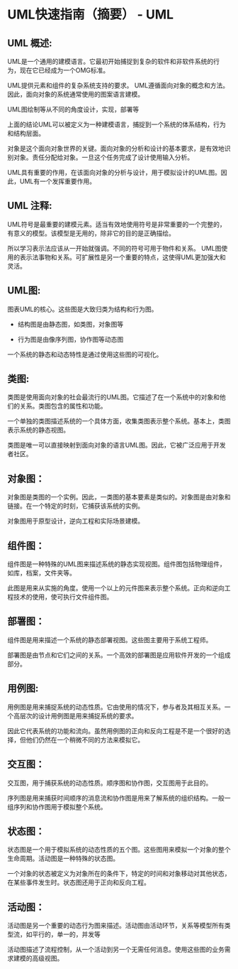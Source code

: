# UML快速指南（摘要） - UML

## UML 概述:

UML是一个通用的建模语言。它最初开始捕捉到复杂的软件和非软件系统的行为，现在它已经成为一个OMG标准。

UML提供元素和组件的复杂系统支持的要求。 UML遵循面向对象的概念和方法。因此，面向对象的系统通常使用的图案语言建模。

UML图绘制等从不同的角度设计，实现，部署等

上面的结论UML可以被定义为一种建模语言，捕捉到一个系统的体系结构，行为和结构层面。

对象是这个面向对象世界的关键。面向对象的分析和设计的基本要求，是有效地识别对象。责任分配给对象。一旦这个任务完成了设计使用输入分析。

UML具有重要的作用，在该面向对象的分析与设计，用于模拟设计的UML图。因此，UML有一个发挥重要作用。

## UML 注释:

UML符号是最重要的建模元素。适当有效地使用符号是非常重要的一个完整的，有意义的模型。该模型是无用的，除非它的目的是正确描绘。

所以学习表示法应该从一开始就强调。不同的符号可用于物件和关系。 UML图使用的表示法事物和关系。可扩展性是另一个重要的特点，这使得UML更加强大和灵活。

## UML图:

图表UML的核心。这些图是大致归类为结构和行为图。

*   结构图是由静态图，如类图，对象图等

*   行为图是由像序列图，协作图等动态图

一个系统的静态和动态特性是通过使用这些图的可视化。

## 类图:

类图是使用面向对象的社会最流行的UML图。它描述了在一个系统中的对象和他们的关系。类图包含的属性和功能。

一个单独的类图描述系统的一个具体方面，收集类图表示整个系统。基本上，类图表示系统的静态视图。

类图是唯一可以直接映射到面向对象的语言UML图。因此，它被广泛应用于开发者社区。

## 对象图：

对象图是类图的一个实例。因此，一类图的基本要素是类似的。对象图是由对象和链接。在一个特定的时刻，它捕获该系统的实例。

对象图用于原型设计，逆向工程和实际场景建模。

## 组件图：

组件图是一种特殊的UML图来描述系统的静态实现视图。组件图包括物理组件，如库，档案，文件夹等。

此图是用来从实施的角度。使用一个以上的元件图来表示整个系统。正向和逆向工程技术的使用，使可执行文件组件图。

## 部署图：

组件图是用来描述一个系统的静态部署视图。这些图主要用于系统工程师。

部署图是由节点和它们之间的关系。一个高效的部署图是应用软件开发的一个组成部分。

## 用例图:

用例图是用来捕捉系统的动态性质。它由使用的情况下，参与者及其相互关系。一个高层次的设计用例图是用来捕捉系统的要求。

因此它代表系统的功能和流向。虽然用例图的正向和反向工程是不是一个很好的选择，但他们仍然在一个稍微不同的方法来模拟它。

## 交互图：

交互图，用于捕获系统的动态性质。顺序图和协作图，交互图用于此目的。

序列图是用来捕获时间顺序的消息流和协作图是用来了解系统的组织结构。一般一组序列和协作图用于模拟整个系统。

## 状态图：

状态图是一个用于模拟系统的动态性质的五个图。这些图用来模拟一个对象的整个生命周期。活动图是一种特殊的状态图。

一个对象的状态被定义为对象所在的条件下，特定的时间和对象移动对其他状态，在某些事件发生时。状态图还用于正向和反向工程。

## 活动图：

活动图是另一个重要的动态行为图来描述。活动图由活动环节，关系等模型所有类型流，如平行的，单一的，并发等

活动图描述了流程控制，从一个活动到另一个无需任何消息。使用这些图的业务需求建模的高级视图。

 